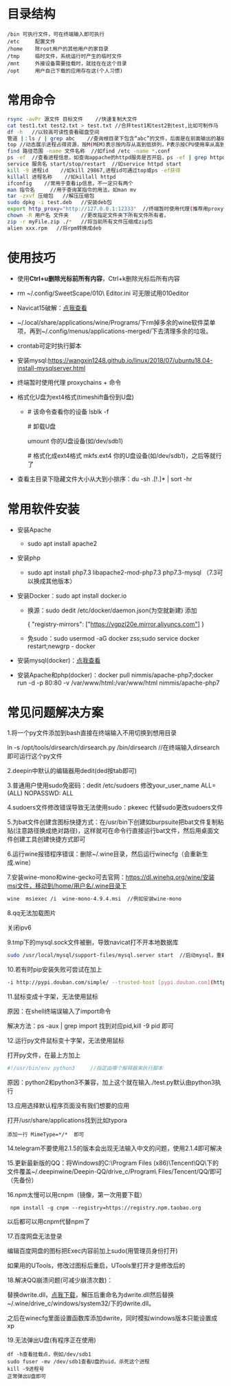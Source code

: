 # 目录结构

```
/bin 可执行文件，可在终端输入即可执行
/etc 	 配置文件
/home    除root用户的其他用户的家目录
/tmp     临时文件，系统运行时产生的临时文件
/mnt     外接设备需要挂载时，就挂在在这个目录
/opt	 用户自己下载的应用存在这(个人习惯)
```

# 常用命令

```bash
rsync -avPr 源文件 目标文件	//快速复制大文件
cat test1.txt test2.txt > test.txt //合并test1和test2到test,比如可制作马
df -h	//以较高可读性查看磁盘空间
管道 |：ls / | grep abc	//查询根目录下包含“abc”的文件，后面是在前面输出的基础上过滤的
top //动态展示进程占得资源，按M(MEM)表示按内存从高到低排列，P表示按CPU使用率从高到低排列
find 路径范围 -name 文件名称  //如find /etc -name *.conf
ps -ef	//查看进程信息，如查询appache的httpd服务是否开启，ps -ef | grep httpd
service 服务名 start/stop/restart	//如service httpd start
kill -9 进程id	//如kill 29867,进程id可通过top或ps -ef获得
killall 进程名称	//如killall httpd
ifconfig	//常用于查看ip信息，不一定只有两个
man 指令名		//用于查询某指令的用法，如man mv
tar -zxvf 压缩包	//解压压缩包
sudo dpkg -i test.deb	//安装deb包
export http_proxy="http://127.0.0.1:12333"	//终端暂时使用代理(推荐用proxychains)
chown -R 用户名 文件夹	//更改指定文件夹下所有文件所有者，
zip -r myFile.zip ./*  	//将当前所有文件压缩成zip包
alien xxx.rpm	//将rpm转换成deb
```

# 使用技巧

- 使用**Ctrl+u删除光标前所有内容**，Ctrl+k删除光标后所有内容

- rm ~/.config/SweetScape/010\ Editor.ini  可无限试用010editor

- Navicat15破解：[点我查看](https://www.yuque.com/fank243/devops/crzwuq)

- ~/.local/share/applications/wine/Programs/下rm掉多余的wine软件菜单项，再到~/.config/menus/applications-merged/下去清理多余的垃圾。

- crontab可定时执行脚本

- 安装mysql:https://wangxin1248.github.io/linux/2018/07/ubuntu18.04-install-mysqlserver.html

- 终端暂时使用代理 proxychains + 命令

- 格式化U盘为ext4格式(timeshift备份到U盘)

  - \# 该命令查看你的设备
    lsblk -f

    \# 卸载U盘

    umount 你的U盘设备(如/dev/sdb1)

    \# 格式化成ext4格式
    mkfs.ext4 你的U盘设备(如/dev/sdb1)，之后等就行了
  
- 查看主目录下隐藏文件大小从大到小排序：du -sh .[!.]* | sort -hr

  

# 常用软件安装

- 安装Apache

  - sudo apt install apache2

- 安装php

  - sudo apt install php7.3 libapache2-mod-php7.3 php7.3-mysql	（7.3可以换成其他版本）

- 安装Docker：sudo apt install docker.io

  - 换源：sudo dedit /etc/docker/daemon.json(为空就新建) 添加

    {
      "registry-mirrors": ["https://vgpzl20e.mirror.aliyuncs.com"]
    }

  - 免sudo：sudo usermod -aG docker zss;sudo service docker restart;newgrp - docker
  
- 安装mysql(docker)：[点我查看](https://blog.csdn.net/zss192/article/details/105436623)

- 安装Apache和php(docker)：docker pull nimmis/apache-php7;docker run -d -p 80:80 -v /var/www/html:/var/www/html nimmis/apache-php7

# 常见问题解决方案

1.将一个py文件添加到bash直接在终端输入不用切换到想用目录

ln -s /opt/tools/dirsearch/dirsearch.py /bin/dirsearch   //在终端输入dirsearch即可运行这个py文件

2.deepin中默认的编辑器用dedit(ded按tab即可)

3.普通用户使用sudo免密码：dedit /etc/sudoers 修改your_user_name ALL=(ALL) NOPASSWD: ALL

4.sudoers文件修改错误导致无法使用sudo：pkexec 代替sudo更改sudoers文件

5.为bat文件创建含图标快捷方式：在/usr/bin下创建如burpsuite把bat文件复制粘贴(注意路径换成绝对路径)，这样就可在命令行直接运行bat文件，然后用桌面文件创建工具创建快捷方式即可

6.运行wine报错程序错误：删除~/.wine目录，然后运行winecfg（会重新生成.wine）

7.安装wine-mono和wine-gecko可去官网：https://dl.winehq.org/wine/安装msi文件，移动到/home/用户名/.wine目录下

```bash
wine  msiexec /i  wine-mono-4.9.4.msi  //例如安装wine-mono
```

8.qq无法加载图片

关闭ipv6

9.tmp下的mysql.sock文件被删，导致navicat打不开本地数据库

```bash
sudo /usr/local/mysql/support-files/mysql.server start  //启动mysql，重新生成mysql.sock文件
```

10.若有时pip安装失败可尝试在加上

```bash
-i http://pypi.douban.com/simple/ --trusted-host [pypi.douban.com](http://pypi.douban.com/)
```

11.鼠标变成十字架，无法使用鼠标

原因：在shell终端误输入了import命令

解决方法：ps -aux | grep import    找到对应pid,kill -9 pid 即可

12.运行py文件鼠标变十字架，无法使用鼠标

打开py文件，在最上方加上

```python
#!/usr/bin/env python3     //指定由哪个解释器来执行脚本
```

原因：python2和python3不兼容，加上这个就在输入./test.py默认由python3执行

13.应用选择默认程序页面没有我们想要的应用

打开/usr/share/applications找到比如typora

```
添加一行 MimeType=*/*  即可
```

14.telegram不要使用2.1.5的版本会出现无法输入中文的问题，使用2.1.4即可解决

15.更新最新版的QQ：将Windows的C:\Program Files (x86)\Tencent\QQ\下的文件覆盖~/.deepinwine/Deepin-QQ/drive_c/Program\ Files/Tencent/QQ/即可（先备份）

16.npm太慢可以用cnpm（镜像，第一次用要下载）

```
 npm install -g cnpm --registry=https://registry.npm.taobao.org
```

以后都可以用cnpm代替npm了

17.百度网盘无法登录

编辑百度网盘的图标把Exec内容前加上sudo(用管理员身份打开)

如果用的UTools，修改过图标后重启，UTools里打开才是修改后的

18.解决QQ崩溃问题(可减少崩溃次数)：

替换dwrite.dll，[点我下载](https://bbs.deepin.org/forum.php?mod=attachment&aid=OTg1MTJ8NjBlYzc3NTB8MTYwMTEwMzQxNnwwfDE5NjE4OQ%3D%3D)，解压后重命名为dwrite.dll然后替换~/.wine/drive_c/windows/system32/下的dwrite.dll。

之后在winecfg里面设置函数库添加dwrite，同时模拟windows版本只能设置成xp

19.无法弹出U盘(有程序正在使用)

```
df -h查看挂载点，例如/dev/sdb1
sudo fuser -mv /dev/sdb1查看U盘的uid，杀死这个进程
kill -9进程号
正常弹出U盘即可
```

